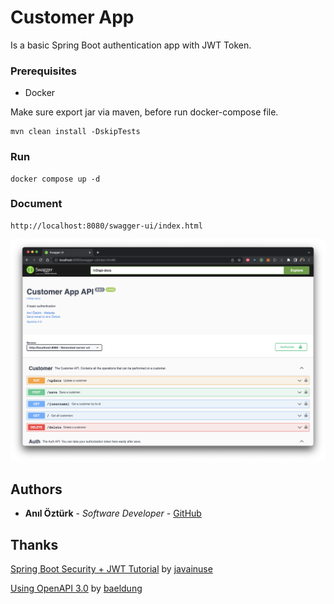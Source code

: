 # Customer App

Is a basic Spring Boot authentication app with JWT Token.

### Prerequisites

- Docker

Make sure export jar via maven, before run docker-compose file.

```
mvn clean install -DskipTests
```

### Run

```
docker compose up -d
```

### Document

```
http://localhost:8080/swagger-ui/index.html
```
![main-screen](https://raw.githubusercontent.com/baykatre/customer-app/main/photos/swagger.png "Main")

## Authors

- **Anıl Öztürk** - _Software Developer_ - [GitHub](https://github.com/baykatre)

## Thanks

[Spring Boot Security + JWT Tutorial](https://www.javainuse.com/spring/boot-jwt) by [javainuse](https://www.javainuse.com)

[Using OpenAPI 3.0](https://www.baeldung.com/spring-rest-openapi-documentation) by [baeldung](https://baeldung.com)
